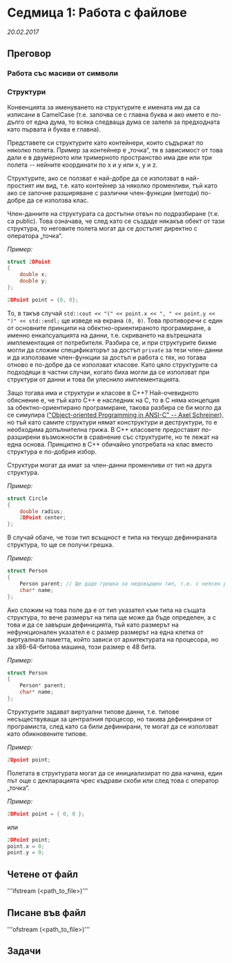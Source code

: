 # Седмица 1: Работа с файлове
*20.02.2017*

## Преговор

### Работа със масиви от символи

### Структури

Конвенцията за именуването на структурите е имената им да са изписани в CamelCase (т.е. започва се с главна буква и ако името е по-дълго от една дума, то всяка следваща дума се залепя за предходната като първата ѝ буква е главна).

Представете си структурите като контейнери, които съдържат по няколко полета. Пример за контейнер е „точка“, тя в зависимост от това дали е в двумерното или тримерното пространство има две или три полета -- нейните координати по x и y или x, y и z.

Структурите, ако се ползват е най-добре да се използват в най-простият им вид, т.е. като контейнер за няколко променливи, тъй като ако се започне разширяване с различни член-функции (методи) по-добре да се използва клас.

Член-данните на структурата са достъпни отвън по подразбиране (т.е. са public). Това означава, че след като се създаде някакъв обект от тази структура, то неговите полета могат да се достъпят директно с оператора „точка“.

*Пример:* 
```cpp
struct 2DPoint
{
    double x;
    double y;
};

2DPoint point = {0, 0}; 
```
То, в такъв случай `std::cout << "(" << point.x << ", " << point.y << ")" << std::endl;` ще изведе на екрана `(0, 0)`. Това противоречи с един от основните принципи на обектно-ориентираното програмиране, а именно енкапсуалцията на данни, т.е. скриването на вътрешната имплементация от потребителя. Разбира се, и при структурите бихме могли да сложим спецификаторът за достъп `private` за тези член-данни и да използваме член-функции за достъп и работа с тях, но тогава отново е по-добре да се
използват класове. Като цяло структурите са подходящи в частни случаи, когато биха могли да се използват при структури от данни и това би улеснило имплементацията. 

Защо тогава има и структури и класове в C++? Най-очевидното обяснение е, че тъй като C++ е наследник на C, то в C няма концепция за обектно-ориентирано програмиране, такова разбира се би могло да се симулира (["Object-oriented Programming in ANSI-C" -- Axel Schreiner](https://www.cs.rit.edu/~ats/books/ooc.pdf)), но тъй като самите структури нямат конструктури и деструктури, то е необходима допълнителна грижа. В C++ класовете предоставят по-разширени възможности в сравнение със структурите,
но те лежат на една основа. Принципно в C++ обичайно употребата на клас вместо структура е по-добрия избор.

Структури могат да имат за член-данни променливи от тип на друга структура.  

*Пример:* 
```cpp
struct Circle
{
    double radius;
    2DPoint center;
};

```

В случай обаче, че този тип всъщност е типа на текущо дефинираната структура, то ще се получи грешка.

*Пример:* 
```cpp
struct Person
{
    Person parent; // Ще даде грешка за недовършен тип, т.е. с неясен размер
    char* name;
};

```

Ако сложим на това поле да е от тип указател към типа на същата структура, то вече размерът на типа ще може да бъде определен, а с това и да се завърши дефиницията, тъй като размерът на нефункционален указател е с размер размерът на една клетка от виртуалната паметта, който зависи от архитектурата на процесора, но за x86-64-битова машина, този размер е 48 бита.

*Пример:* 

```cpp
struct Person
{
    Person* parent;
    char* name;
};

```

Структурите задават виртуални типове данни, т.е. типове несъществуващи за централния процесор, но такива дефинирани от програмиста, след като са били дефинирани, те могат да се използват като обикновените типове.

*Пример:* 

```cpp
2Dpoint point;
```

Полетата в структурата могат да се инициализират по два начина, един път още с декларацията чрес къдрави скоби или след това с оператор „точка“.

*Пример:* 
```cpp
2DPoint point = { 0, 0 };
```
или

```cpp
2DPoint point;
point.x = 0;
point.y = 0;
```

## Четене от файл

'''ifstream <name> (<path_to_file>)'''


## Писане във файл

'''ofstream <name> (<path_to_file>)'''

## Задачи



